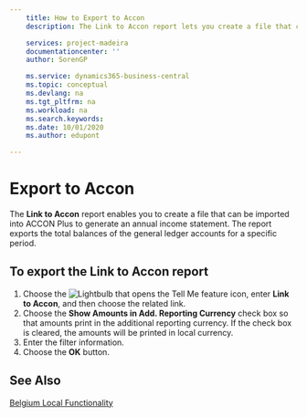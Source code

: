 ```yaml
---
    title: How to Export to Accon
    description: The Link to Accon report lets you create a file that can be imported into ACCON Plus to generate an annual income statement.

    services: project-madeira 
    documentationcenter: ''
    author: SorenGP

    ms.service: dynamics365-business-central
    ms.topic: conceptual
    ms.devlang: na
    ms.tgt_pltfrm: na
    ms.workload: na
    ms.search.keywords:
    ms.date: 10/01/2020
    ms.author: edupont

---
```

# Export to Accon
The **Link to Accon** report enables you to create a file that can be imported into ACCON Plus to generate an annual income statement. The report exports the total balances of the general ledger accounts for a specific period.  

## To export the Link to Accon report  
1.  Choose the ![Lightbulb that opens the Tell Me feature](../../media/ui-search/search_small.png "Tell me what you want to do") icon, enter **Link to Accon**, and then choose the related link.  
2.  Choose the **Show Amounts in Add. Reporting Currency** check box so that amounts print in the additional reporting currency. If the check box is cleared, the amounts will be printed in local currency.  
3.  Enter the filter information.  
4.  Choose the **OK** button.  

## See Also  
 [Belgium Local Functionality](belgium-local-functionality.md)
